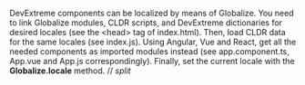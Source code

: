 DevExtreme components can be&nbsp;localized by&nbsp;means of&nbsp;Globalize. You need to&nbsp;link Globalize modules, CLDR scripts, and DevExtreme dictionaries for desired locales (see the <head\> tag of&nbsp;index.html). Then, load CLDR data for the same locales (see index.js). Using Angular, Vue and React, get all the needed components as&nbsp;imported modules instead (see app.component.ts, App.vue and App.js correspondingly). Finally, set the current locale with the **Globalize.locale** method.
// _split_